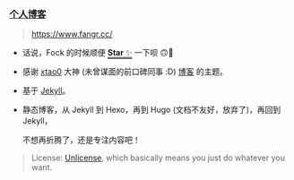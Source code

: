 ### [个人博客](https://www.fangr.cc/)

> https://www.fangr.cc/

- 话说，Fock 的时候顺便 <span style="border-bottom:3px double black;">**Star** ✨</span> 一下呗 🙃🖖

- 感谢 [xtao0](https://github.com/xta0) 大神 (未曾谋面的前口碑同事 :D) [博客](https://xta0.me/) 的主题。

- 基于 [Jekyll](https://jekyllrb.com/docs/)。

- 静态博客，从 Jekyll 到 Hexo，再到 Hugo (文档不友好，放弃了)，再回到 Jekyll，

  不想再折腾了，还是专注内容吧！

> License: [Unlicense](https://en.wikipedia.org/wiki/Unlicense), which basically means you just do whatever you want.

